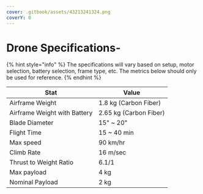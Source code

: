 ```yaml
---
cover: .gitbook/assets/43213241324.png
coverY: 0
---
```


# Drone Specifications-

{% hint style="info" %}
The specifications will vary based on setup, motor selection, battery selection, frame type, etc. The metrics below should only be used for reference.&#x20;
{% endhint %}

| Stat                         | Value                  |
| ---------------------------- | ---------------------- |
| Airframe Weight              | 1.8 kg (Carbon Fiber)  |
| Airframe Weight with Battery | 2.65 kg (Carbon Fiber) |
| Blade Diameter               | 15" \~ 20"             |
| Flight Time                  | 15 \~ 40 min           |
| Max speed                    | 90 km/hr               |
| Climb Rate                   | 16 m/sec               |
| Thrust to Weight Ratio       | 6.1/1                  |
| Max payload                  | 4 kg                   |
| Nominal Payload              | 2 kg                   |



